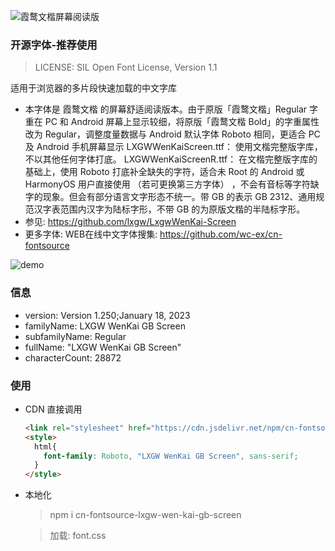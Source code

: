 ![霞鹜文楷屏幕阅读版](https://cdn.jsdelivr.net/npm/cn-fontsource-lxgw-wen-kai-gb-screen@1.0.6/font.png)

### 开源字体-推荐使用
> LICENSE: SIL Open Font License, Version 1.1

适用于浏览器的多片段快速加载的中文字库
- 本字体是 霞鹜文楷 的屏幕舒适阅读版本。由于原版「霞鹜文楷」Regular 字重在 PC 和 Android 屏幕上显示较细，将原版「霞鹜文楷 Bold」的字重属性改为 Regular，调整度量数据与 Android 默认字体 Roboto 相同，更适合 PC 及 Android 手机屏幕显示
LXGWWenKaiScreen.ttf： 使用文楷完整版字库，不以其他任何字体打底。
LXGWWenKaiScreenR.ttf： 在文楷完整版字库的基础上，使用 Roboto 打底补全缺失的字符，适合未 Root 的 Android 或 HarmonyOS 用户直接使用 （若可更换第三方字体） ，不会有音标等字符缺字的现象。但会有部分语言文字形态不统一。带 GB 的表示 GB 2312、通用规范汉字表范围内汉字为陆标字形，不带 GB 的为原版文楷的半陆标字形。
- 参见:  https://github.com/lxgw/LxgwWenKai-Screen
- 更多字体: WEB在线中文字体搜集:  https://github.com/wc-ex/cn-fontsource

![demo](https://cdn.jsdelivr.net/npm/cn-fontsource-lxgw-wen-kai-gb-screen@1.0.6/demo.png)

### 信息
- version: Version 1.250;January 18, 2023
- familyName: LXGW WenKai GB Screen
- subfamilyName: Regular
- fullName: "LXGW WenKai GB Screen"
- characterCount: 28872

### 使用
- CDN 直接调用
  ```html
  <link rel="stylesheet" href="https://cdn.jsdelivr.net/npm/cn-fontsource-lxgw-wen-kai-gb-screen/font.css"></link>
  <style>
    html{
      font-family: Roboto, "LXGW WenKai GB Screen", sans-serif;
    }
  </style>
  ```
- 本地化
  > npm i cn-fontsource-lxgw-wen-kai-gb-screen

  > 加载: font.css


